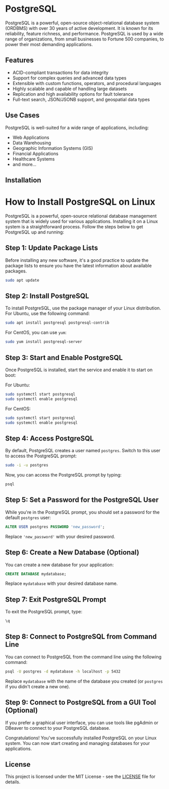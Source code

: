 
# PostgreSQL

PostgreSQL is a powerful, open-source object-relational database system (ORDBMS) with over 30 years of active development. It is known for its reliability, feature richness, and performance. PostgreSQL is used by a wide range of organizations, from small businesses to Fortune 500 companies, to power their most demanding applications.


## Features

- ACID-compliant transactions for data integrity
- Support for complex queries and advanced data types
- Extensible with custom functions, operators, and procedural languages
- Highly scalable and capable of handling large datasets
- Replication and high availability options for fault tolerance
- Full-text search, JSON/JSONB support, and geospatial data types

## Use Cases

PostgreSQL is well-suited for a wide range of applications, including:

- Web Applications
- Data Warehousing
- Geographic Information Systems (GIS)
- Financial Applications
- Healthcare Systems
- and more...

## Installation

# How to Install PostgreSQL on Linux

PostgreSQL is a powerful, open-source relational database management system that is widely used for various applications. Installing it on a Linux system is a straightforward process. Follow the steps below to get PostgreSQL up and running:

## Step 1: Update Package Lists

Before installing any new software, it's a good practice to update the package lists to ensure you have the latest information about available packages.

```bash
sudo apt update
```

## Step 2: Install PostgreSQL

To install PostgreSQL, use the package manager of your Linux distribution. For Ubuntu, use the following command:

```bash
sudo apt install postgresql postgresql-contrib
```

For CentOS, you can use `yum`:

```bash
sudo yum install postgresql-server
```

## Step 3: Start and Enable PostgreSQL

Once PostgreSQL is installed, start the service and enable it to start on boot:

For Ubuntu:

```bash
sudo systemctl start postgresql
sudo systemctl enable postgresql
```

For CentOS:

```bash
sudo systemctl start postgresql
sudo systemctl enable postgresql
```

## Step 4: Access PostgreSQL

By default, PostgreSQL creates a user named `postgres`. Switch to this user to access the PostgreSQL prompt:

```bash
sudo -i -u postgres
```

Now, you can access the PostgreSQL prompt by typing:

```bash
psql
```

## Step 5: Set a Password for the PostgreSQL User

While you're in the PostgreSQL prompt, you should set a password for the default `postgres` user:

```sql
ALTER USER postgres PASSWORD 'new_password';
```

Replace `'new_password'` with your desired password.

## Step 6: Create a New Database (Optional)

You can create a new database for your application:

```sql
CREATE DATABASE mydatabase;
```

Replace `mydatabase` with your desired database name.

## Step 7: Exit PostgreSQL Prompt

To exit the PostgreSQL prompt, type:

```sql
\q
```

## Step 8: Connect to PostgreSQL from Command Line

You can connect to PostgreSQL from the command line using the following command:

```bash
psql -U postgres -d mydatabase -h localhost -p 5432
```

Replace `mydatabase` with the name of the database you created (or `postgres` if you didn't create a new one).

## Step 9: Connect to PostgreSQL from a GUI Tool (Optional)

If you prefer a graphical user interface, you can use tools like pgAdmin or DBeaver to connect to your PostgreSQL database.

Congratulations! You've successfully installed PostgreSQL on your Linux system. You can now start creating and managing databases for your applications.

## License

This project is licensed under the MIT License - see the [LICENSE](LICENSE) file for details.

